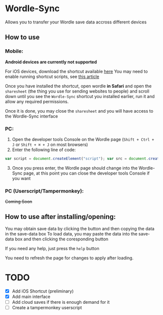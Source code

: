 # Wordle-Sync
Allows you to transfer your Wordle save data accross different devices


## How to use
### Mobile:
**Android devices are currently not supported**

For iOS devices, download the shortcut available [here](https://www.icloud.com/shortcuts/dbddf1a6916646cfae953e48efc3c672)
You may need to enable running shortcut scripts, see [this article](https://support.apple.com/en-gb/guide/shortcuts/apdfeb05586f/5.0/ios/15.0#:~:text=Allow%20scripts%20to%20run%20from%20a%20shortcut)

Once you have installed the shortcut, open wordle **in Safari** and open the `sharesheet` (the thing you use for sending websites to people) and scroll down until you see the `Wordle-Sync` shortcut you installed earlier, run it and allow any required permissions.

Once it is done, you may close the `sharesheet` and you will have access to the Wordle-Sync interface


### PC:
1. Open the developer tools Console on the Wordle page (`Shift + Ctrl + J` or `Shift + ⌘ + J` on most browsers)
2. Enter the following line of code: 

```javascript
var script = document.createElement("script"); var src = document.createAttribute("src"); src.value = "https://cdn.jsdelivr.net/gh/Bluebotlaboratories/Wordle-Sync@main/main.js"; script.setAttributeNode(src); document.body.append(script);
```

3. Once you press enter, the Wordle page should change into the Wordle-Sync page, at this point you can close the developer tools Console if you want

### PC (Userscript/Tampermonkey):
~~Coming Soon~~


## How to use after installing/opening:
You may obtain save data by clicking the button and then copying the data in the save-data box
To load data, you may paste the data into the save-data box and then clicking the coresponding button

If you need any help, just press the `help` button


You need to refresh the page for changes to apply after loading.

# TODO
- [x] Add iOS Shortcut (preliminary)
- [x] Add main interface
- [ ] Add cloud saves if there is enough demand for it
- [ ] Create a tampermonkey userscript
